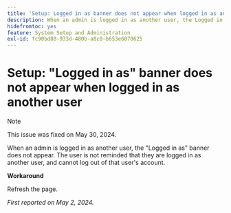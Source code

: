 ```yaml
---
title: 'Setup: Logged in as banner does not appear when logged in as another user.'
description: When an admin is logged in as another user, the Logged in as banner does not appear. The user is not reminded that they are logged in as another user, and cannot log out of that user's account.
hidefromtoc: yes
feature: System Setup and Administration
exl-id: fc90bd88-933d-480b-a8c0-b653e6070625
---
```

# Setup: "Logged in as" banner does not appear when logged in as another user

>[!NOTE]
>
>This issue was fixed on May 30, 2024.

When an admin is logged in as another user, the "Logged in as" banner does not appear. The user is not reminded that they are logged in as another user, and cannot log out of that user's account.

**Workaround**

Refresh the page.

_First reported on May 2, 2024._
